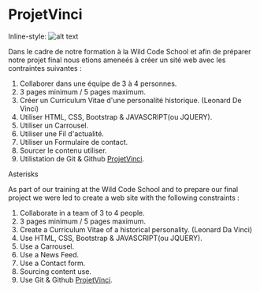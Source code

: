 # ProjetVinci
Inline-style: 
![alt text](https://pbs.twimg.com/profile_images/697717251194150913/JaV7TAyN_400x400.jpg "Logo Title Text 1")

Dans le cadre de notre formation à la Wild Code School et afin de préparer notre projet final
nous etions ameneés à créer un sité web avec les contraintes suivantes :

1. Collaborer dans une équipe de 3 à 4 personnes.
2. 3 pages minimum / 5 pages maximum.
3. Créer un Curriculum Vitae d'une personalité historique. (Leonard De Vinci)
4. Utiliser HTML, CSS, Bootstrap & JAVASCRIPT(ou JQUERY).
5. Utiliser un Carrousel.
6. Utiliser une Fil d'actualité.
7. Utiliser un Formulaire de contact.
8. Sourcer le contenu utiliser.
9. Utilistation de Git & Github [ProjetVinci](https://bloubna.github.io/ProjetVinci/).

Asterisks

As part of our training at the Wild Code School and to prepare our final project
we were led to create a web site with the following constraints :

1. Collaborate in a team of 3 to 4 people.
2. 3 pages minimum / 5 pages maximum.
3. Create a Curriculum Vitae of a historical personality. (Leonard Da Vinci)
4. Use HTML, CSS, Bootstrap & JAVASCRIPT(ou JQUERY).
5. Use a Carrousel.
6. Use a News Feed.
7. Use a Contact form.
8. Sourcing content use.
9. Use Git & Github [ProjetVinci](https://bloubna.github.io/ProjetVinci/).

